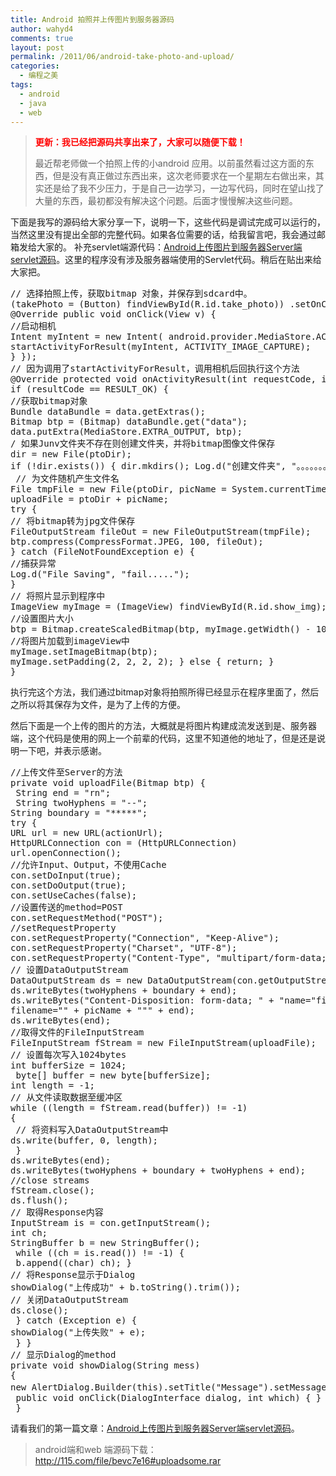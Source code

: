 ```yaml
---
title: Android 拍照并上传图片到服务器源码
author: wahyd4
comments: true
layout: post
permalink: /2011/06/android-take-photo-and-upload/
categories:
  - 编程之美
tags:
  - android
  - java
  - web
---
```

> <span style="color: #ff0000;"><strong>更新：我已经把源码共享出来了，大家可以随便下载！</strong></span>
> 
> 最近帮老师做一个拍照上传的小android 应用。以前虽然看过这方面的东西，但是没有真正做过东西出来，这次老师要求在一个星期左右做出来，其实还是给了我不少压力，于是自己一边学习，一边写代码，同时在望山找了大量的东西，最初都没有解决这个问题。后面才慢慢解决这些问题。

下面是我写的源码给大家分享一下，说明一下，这些代码是调试完成可以运行的，当然这里没有提出全部的完整代码。如果各位需要的话，给我留言吧，我会通过邮箱发给大家的。 补充servlet端源代码：<a title="android上传图片到服务器server端servlet源码" href="http://toozhao.com/2011/06/android%E4%B8%8A%E4%BC%A0%E5%9B%BE%E7%89%87%E5%88%B0%E6%9C%8D%E5%8A%A1%E5%99%A8server%E7%AB%AFservlet%E6%BA%90%E7%A0%81/" target="_blank">Android上传图片到服务器Server端servlet源码</a>。这里的程序没有涉及服务器端使用的Servlet代码。稍后在贴出来给大家把。

<pre class="brush: java; title: ; notranslate" title="">// 选择拍照上传，获取bitmap 对象，并保存到sdcard中。
(takePhoto = (Button) findViewById(R.id.take_photo)) .setOnClickListener(new OnClickListener() {
@Override public void onClick(View v) {
//启动相机
Intent myIntent = new Intent( android.provider.MediaStore.ACTION_IMAGE_CAPTURE);
startActivityForResult(myIntent, ACTIVITY_IMAGE_CAPTURE);
} });
// 因为调用了startActivityForResult，调用相机后回执行这个方法
@Override protected void onActivityResult(int requestCode, int resultCode, Intent data) {
if (resultCode == RESULT_OK) {
//获取bitmap对象
Bundle dataBundle = data.getExtras();
Bitmap btp = (Bitmap) dataBundle.get("data");
data.putExtra(MediaStore.EXTRA_OUTPUT, btp);
/ 如果Junv文件夹不存在则创建文件夹，并将bitmap图像文件保存
dir = new File(ptoDir);
if (!dir.exists()) { dir.mkdirs(); Log.d("创建文件夹", "。。。。。。。。。。。成功"); }
 // 为文件随机产生文件名 
File tmpFile = new File(ptoDir, picName = System.currentTimeMillis() + ".jpg");
uploadFile = ptoDir + picName;
try {
// 将bitmap转为jpg文件保存
FileOutputStream fileOut = new FileOutputStream(tmpFile);
btp.compress(CompressFormat.JPEG, 100, fileOut);
} catch (FileNotFoundException e) {
//捕获异常
Log.d("File Saving", "fail.....");
}
// 将照片显示到程序中
ImageView myImage = (ImageView) findViewById(R.id.show_img);
//设置图片大小
btp = Bitmap.createScaledBitmap(btp, myImage.getWidth() - 10, myImage.getHeight() - 10, true);
//将图片加载到imageView中
myImage.setImageBitmap(btp);
myImage.setPadding(2, 2, 2, 2); } else { return; }
}
</pre>

执行完这个方法，我们通过bitmap对象将拍照所得已经显示在程序里面了，然后之所以将其保存为文件，是为了上传的方便。

然后下面是一个上传的图片的方法，大概就是将图片构建成流发送到是、服务器端，这个代码是使用的网上一个前辈的代码，这里不知道他的地址了，但是还是说明一下吧，并表示感谢。

<pre class="brush: java; title: ; notranslate" title="">//上传文件至Server的方法 
private void uploadFile(Bitmap btp) {
 String end = "rn";
 String twoHyphens = "--"; 
String boundary = "*****";
try {
URL url = new URL(actionUrl); 
HttpURLConnection con = (HttpURLConnection) 
url.openConnection();
//允许Input、Output，不使用Cache 
con.setDoInput(true);
con.setDoOutput(true);
con.setUseCaches(false);
//设置传送的method=POST 
con.setRequestMethod("POST");
//setRequestProperty
con.setRequestProperty("Connection", "Keep-Alive");
con.setRequestProperty("Charset", "UTF-8");
con.setRequestProperty("Content-Type", "multipart/form-data;boundary=" + boundary);
// 设置DataOutputStream 
DataOutputStream ds = new DataOutputStream(con.getOutputStream());
ds.writeBytes(twoHyphens + boundary + end);
ds.writeBytes("Content-Disposition: form-data; " + "name="file1";
filename="" + picName + """ + end); 
ds.writeBytes(end);
//取得文件的FileInputStream 
FileInputStream fStream = new FileInputStream(uploadFile);
// 设置每次写入1024bytes 
int bufferSize = 1024;
 byte[] buffer = new byte[bufferSize];
int length = -1;
// 从文件读取数据至缓冲区 
while ((length = fStream.read(buffer)) != -1)
{
 // 将资料写入DataOutputStream中  
ds.write(buffer, 0, length);
 }
ds.writeBytes(end);
ds.writeBytes(twoHyphens + boundary + twoHyphens + end);
//close streams
fStream.close();
ds.flush();
// 取得Response内容 
InputStream is = con.getInputStream();
int ch;
StringBuffer b = new StringBuffer();
 while ((ch = is.read()) != -1) {
 b.append((char) ch); }
// 将Response显示于Dialog 
showDialog("上传成功" + b.toString().trim());
// 关闭DataOutputStream 
ds.close();
 } catch (Exception e) { 
showDialog("上传失败" + e);
 } }
// 显示Dialog的method
private void showDialog(String mess) 
{ 
new AlertDialog.Builder(this).setTitle("Message").setMessage(mess) .setNegativeButton("确定", new DialogInterface.OnClickListener() {
 public void onClick(DialogInterface dialog, int which) { } }).show();
 }
</pre>

请看我们的第一篇文章：<a href="http://toozhao.com/2011/06/android%E4%B8%8A%E4%BC%A0%E5%9B%BE%E7%89%87%E5%88%B0%E6%9C%8D%E5%8A%A1%E5%99%A8server%E7%AB%AFservlet%E6%BA%90%E7%A0%81/" target="_blank">Android上传图片到服务器Server端servlet源码</a>。

> android端和web 端源码下载：http://115.com/file/bevc7e16#uploadsome.rar
